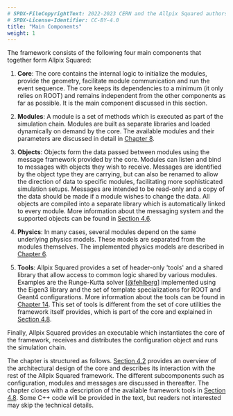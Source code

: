 ```yaml
---
# SPDX-FileCopyrightText: 2022-2023 CERN and the Allpix Squared authors
# SPDX-License-Identifier: CC-BY-4.0
title: "Main Components"
weight: 1
---
```


The framework consists of the following four main components that together form Allpix Squared:

1.  **Core**:
    The core contains the internal logic to initialize the modules, provide the geometry, facilitate module communication and
    run the event sequence. The core keeps its dependencies to a minimum (it only relies on ROOT) and remains independent
    from the other components as far as possible. It is the main component discussed in this section.

2.  **Modules**:
    A module is a set of methods which is executed as part of the simulation chain. Modules are built as separate libraries
    and loaded dynamically on demand by the core. The available modules and their parameters are discussed in detail in
    [Chapter 8](../08_modules/_index.md).

3.  **Objects**:
    Objects form the data passed between modules using the message framework provided by the core. Modules can listen and
    bind to messages with objects they wish to receive. Messages are identified by the object type they are carrying, but can
    also be renamed to allow the direction of data to specific modules, facilitating more sophisticated simulation setups.
    Messages are intended to be read-only and a copy of the data should be made if a module wishes to change the data. All
    objects are compiled into a separate library which is automatically linked to every module. More information about the
    messaging system and the supported objects can be found in [Section 4.6](./06_messages.md).

4.  **Physics**:
    In many cases, several modules depend on the same underlying physics models. These models are separated from the modules
    themselves. The implemented physics models are described in [Chapter 6](../06_models/_index.md).

5.  **Tools**:
    Allpix Squared provides a set of header-only 'tools' and a shared library that allow access to common logic shared by
    various modules. Examples are the Runge-Kutta solver \[[@fehlberg]\] implemented using the Eigen3 library and the set of
    template specializations for ROOT and Geant4 configurations. More information about the tools can be found in
    [Chapter 14](../14_additional/_index.md). This set of tools is different from the set of core utilities the framework
    itself provides, which is part of the core and explained in [Section 4.8](./08_logging.md).

Finally, Allpix Squared provides an executable which instantiates the core of the framework, receives and distributes the
configuration object and runs the simulation chain.

The chapter is structured as follows. [Section 4.2](./02_core_architecture.md) provides an overview of the architectural
design of the core and describes its interaction with the rest of the Allpix Squared framework. The different subcomponents
such as configuration, modules and messages are discussed in thereafter. The chapter closes with a description of the
available framework tools in [Section 4.8](./08_logging.md). Some C++ code will be provided in the text, but readers not
interested may skip the technical details.


[@fehlberg]: https://ntrs.nasa.gov/search.jsp?R=19690021375
